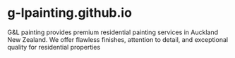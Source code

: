 # g-lpainting.github.io
G&amp;L painting provides premium residential painting services in Auckland New Zealand. We offer flawless finishes, attention to detail, and exceptional quality for residential properties 
